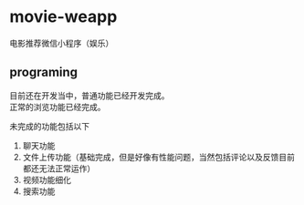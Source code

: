# movie-weapp
电影推荐微信小程序（娱乐）  

## programing
目前还在开发当中，普通功能已经开发完成。  
正常的浏览功能已经完成。  

未完成的功能包括以下
1. 聊天功能  
2. 文件上传功能（基础完成，但是好像有性能问题，当然包括评论以及反馈目前都还无法正常运作）  
3. 视频功能细化  
4. 搜索功能




